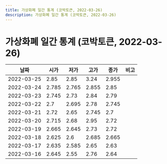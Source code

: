```yaml
---
title: 가상화폐 일간 통계 (코박토큰, 2022-03-26)
description: 가상화폐 일간 통계 (코박토큰, 2022-03-26)
---
```


가상화폐 일간 통계 (코박토큰, 2022-03-26)
===

|날짜|시가|저가|고가|종가|비고|
|--|--|--|--|--|--|
|2022-03-25|2.85|2.85|3.24|2.955|    |
|2022-03-24|2.785|2.765|2.855|2.85|    |
|2022-03-23|2.745|2.73|2.84|2.79|    |
|2022-03-22|2.7|2.695|2.78|2.745|    |
|2022-03-21|2.72|2.65|2.745|2.7|    |
|2022-03-20|2.715|2.68|2.95|2.72|    |
|2022-03-19|2.665|2.645|2.73|2.72|    |
|2022-03-18|2.625|2.6|2.685|2.665|    |
|2022-03-17|2.635|2.585|2.65|2.63|    |
|2022-03-16|2.645|2.55|2.76|2.64|    |
